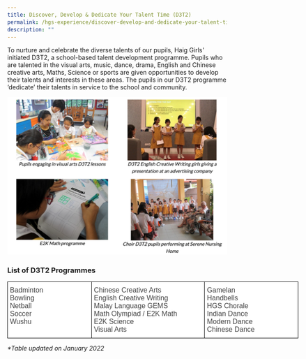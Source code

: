 ```yaml
---
title: Discover, Develop & Dedicate Your Talent Time (D3T2)
permalink: /hgs-experience/discover-develop-and-dedicate-your-talent-time/
description: ""
---
```

To nurture and celebrate the diverse talents of our pupils, Haig Girls' initiated D3T2, a school-based talent development programme. Pupils who are talented in the visual arts, music, dance, drama, English and Chinese creative arts, Maths, Science or sports are given opportunities to develop their talents and interests in these areas. The pupils in our D3T2 programme ‘dedicate’ their talents in service to the school and community.

![](/images/d3t2.png)

### List of D3T2 Programmes

<style type="text/css">
.tg  {border-collapse:collapse;border-spacing:0;margin:0px auto;}
.tg td{border-color:black;border-style:solid;border-width:1px;font-family:Arial, sans-serif;font-size:14px;
  overflow:hidden;padding:10px 5px;word-break:normal;}
.tg th{border-color:black;border-style:solid;border-width:1px;font-family:Arial, sans-serif;font-size:14px;
  font-weight:normal;overflow:hidden;padding:10px 5px;word-break:normal;}
.tg .tg-7lxk{background-color:#FFF;color:#444;font-size:16px;text-align:left;vertical-align:top}
</style>
<table class="tg" style="undefined;table-layout: fixed; width: 668px">
<colgroup>
<col style="width: 193px">
<col style="width: 260px">
<col style="width: 215px">
</colgroup>
<tbody>
  <tr>
    <td class="tg-7lxk">Badminton<br>Bowling<br>Netball<br>Soccer<br>Wushu</td>
    <td class="tg-7lxk"><span style="color:#444;background-color:transparent">Chinese Creative Arts</span><br>English Creative Writing<br>Malay Language GEMS<br>Math Olympiad / <span style="color:#444;background-color:transparent">E2K Math</span><br>E2K Science<br>Visual Arts</td>
    <td class="tg-7lxk"><span style="color:#444;background-color:transparent">Gamelan</span><br>Handbells<br>HGS Chorale<br>Indian Dance<br><span style="color:#444;background-color:transparent">Modern Dance</span><br><span style="color:#444;background-color:transparent">Chinese Dance</span></td>
  </tr>
</tbody>
</table>

_\*Table updated on January 2022_